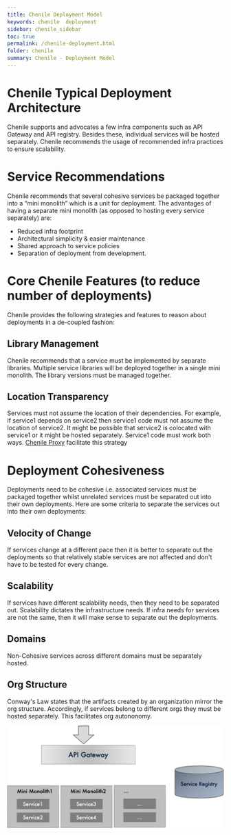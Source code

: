 ```yaml
---
title: Chenile Deployment Model
keywords: chenile  deployment
sidebar: chenile_sidebar
toc: true
permalink: /chenile-deployment.html
folder: chenile
summary: Chenile - Deployment Model
---
```


# Chenile Typical Deployment Architecture
Chenile supports and advocates a few infra components such as API Gateway and API registry. Besides these, individual services will be hosted separately. Chenile recommends the usage of recommended infra practices to ensure scalability. 


# Service Recommendations 
Chenile recommends that several cohesive services be packaged together into a “mini monolith” which is a unit for deployment. The advantages of having a separate mini monolith (as opposed to hosting every service separately) are:
* Reduced infra footprint
* Architectural simplicity & easier maintenance
* Shared approach to service policies
* Separation of deployment from development. 

# Core Chenile Features (to reduce number of deployments)
Chenile provides the following strategies and features to reason about deployments in a de-coupled fashion:

## Library Management
Chenile recommends that a service must be implemented by separate libraries. Multiple service libraries will be deployed together in a single mini monolith. The library versions must be managed together. 

## Location Transparency
Services must not assume the location of their dependencies. For example, if service1 depends on service2 then service1 code must not assume the location of service2. It might be possible that service2 is colocated with service1 or it might be hosted separately. Service1 code must work both ways. 
[Chenile Proxy](proxy) facilitate this strategy

# Deployment Cohesiveness
Deployments need to be cohesive i.e. associated services must be packaged together whilst unrelated services must be separated out into their own deployments. Here are some criteria to separate the services out into their own deployments:

## Velocity of Change
If services change at a different pace then it is better to separate out the deployments so that relatively stable services are not affected and don't have to be tested for every change. 

## Scalability
If services have different scalability needs, then they need to be separated out. Scalability dictates the infrastructure needs. If infra needs for services are not the same, then it will make sense to separate out the deployments.

## Domains
Non-Cohesive services across different domains must be separately hosted.

## Org Structure
Conway's Law states that the artifacts created by an organization mirror the org structure. 
Accordingly, if services belong to different orgs they must be hosted separately. This facilitates org autononomy.


![Deployment Architecture](/images/chenile/deployment.png)







